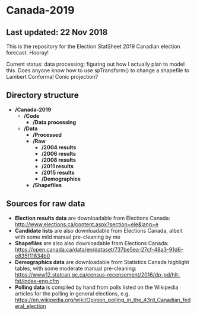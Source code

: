 # Canada-2019
## Last updated: 22 Nov 2018
This is the repository for the Election StatSheet 2019 Canadian election forecast. Hooray!

Current status: data processing; figuring out how I actually plan to model this. Does anyone know how to use spTransform() to change a shapefile to Lambert Conformal Conic projection?

## Directory structure
- **/Canada-2019**
  - **/Code**
    - **/Data processing**
  - **/Data**
    - **/Processed**
    - **/Raw**
      - **/2004 results**
      - **/2006 results**
      - **/2008 results**
      - **/2011 results**
      - **/2015 results**
      - **/Demographics**
    - **/Shapefiles**

## Sources for raw data
- **Election results data** are downloadable from Elections Canada: http://www.elections.ca/content.aspx?section=ele&lang=e
- **Candidate lists** are also downloadable from Elections Canada, albeit with some mild manual pre-cleaning by me
- **Shapefiles** are also also downloadable from Elections Canada: https://open.canada.ca/data/en/dataset/737be5ea-27cf-48a3-91d6-e835f11834b0 
- **Demographics data** are downloadable from Statistics Canada highlight tables, with some moderate manual pre-cleaning: https://www12.statcan.gc.ca/census-recensement/2016/dp-pd/hlt-fst/index-eng.cfm
- **Polling data** is compiled by hand from polls listed on the Wikipedia articles for the polling in general elections, e.g. https://en.wikipedia.org/wiki/Opinion_polling_in_the_43rd_Canadian_federal_election 